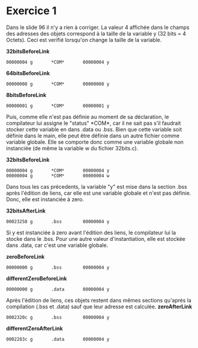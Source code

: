 # Exercice 1

Dans le slide 96 il n'y a rien à corriger. La valeur 4 affichée dans le champs des adresses des objets correspond à la taille de la variable y (32 bits = 4 Octets). Ceci est verifié lorsqu'on change la taille de la variable.

 **32bitsBeforeLink**
```
00000004 g       *COM*		 00000004 y
```
 **64bitsBeforeLink**
```
00000008 g       *COM*		 00000008 y
```
**8bitsBeforeLink**
```
00000001 g       *COM*		 00000001 y
```

Puis, comme elle n'est pas définie au moment de sa déclaration, le compilateur lui assigne le "status" \*COM\*, car il ne sait pas s'il faudrait stocker cette variable en dans .data ou .bss. Bien que cette variable soit définie dans le main, elle peut être définie dans un autre fichier comme variable globale. Elle se comporte donc comme une variable globale non instanciée (de même la variable w du fichier 32bits.c).

**32bitsBeforeLink**
```
00000004 g       *COM*		 00000004 y
00000004 g       *COM*		 00000004 w
```

Dans tous les cas précedents, la variable "y" est mise dans la section .bss après l'édition de liens, car elle est une variable globale et n'est pas définie. Donc, elle est instanciée à zero.

 **32bitsAfterLink**
```
00023258 g       .bss		 00000004 y
```

Si y est instanciée à zero avant l'édition des liens, le compilateur lui la stocke dans le .bss. Pour une autre valeur d'instantiation, elle est stockée dans .data, car c'est une variable globale. 

**zeroBeforeLink**
```
00000000 g       .bss		 00000004 y
```
**differentZeroBeforeLink**
```
00000000 g       .data		 00000004 y
```

Après l'édition de liens, ces objets restent dans mêmes sections qu'après la compilation (.bss et .data) sauf que leur adresse est calculée.
**zeroAfterLink**
```
0002320c g       .bss		 00000004 y
```
**differentZeroAfterLink**
```
0002283c g       .data		 00000004 y
```